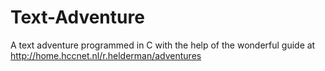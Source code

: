 # Text-Adventure

A text adventure programmed in C with the help of the wonderful guide at http://home.hccnet.nl/r.helderman/adventures
